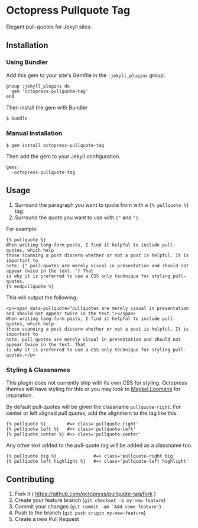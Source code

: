 # Octopress Pullquote Tag

Elegant pull-quotes for Jekyll sites.

## Installation

### Using Bundler

Add this gem to your site's Gemfile in the `:jekyll_plugins` group:

    group :jekyll_plugins do
      gem 'octopress-pullquote-tag'
    end

Then install the gem with Bundler

    $ bundle

### Manual Installation

    $ gem install octopress-pullquote-tag

Then add the gem to your Jekyll configuration.

    gems:
      -octopress-pullquote-tag

## Usage

1. Surround the paragraph you want to quote from with a `{% pullquote %}` tag.
2. Surround the quote you want to use with `{"` and `"}`.

For example:

```
{% pullquote %}
When writing long-form posts, I find it helpful to include pull-quotes, which help
those scanning a post discern whether or not a post is helpful. It is important to 
note, {" pull-quotes are merely visual in presentation and should not appear twice in the text. "} That 
is why it is preferred to use a CSS only technique for styling pull-quotes.
{% endpullquote %}
```

This will output the following:

```
<p><span data-pullquote="pullquotes are merely visual in presentation and should not appear twice in the text."></span>
When writing long-form posts, I find it helpful to include pull-quotes, which help
those scanning a post discern whether or not a post is helpful. It is important to 
note, pull-quotes are merely visual in presentation and should not appear twice in the text. That 
is why it is preferred to use a CSS only technique for styling pull-quotes.</p>
```

### Styling & Classnames

This plugin does not currently ship with its own CSS for styling. Octopress themes will have styling for this or you may look to [Maykel Loomans](http://miekd.com/articles/pull-quotes-with-html5-and-css/) for inspiration.

By default pull-quotes will be given the classname `pullquote-right`. For center or left aligned pull quotes, add the alignment to the
tag like this.

```
{% pullquote %}        #=> class='pullquote-right'
{% pullquote left %}   #=> class='pullquote-left'
{% pullquote center %} #=> class='pullquote-center'
```

Any other text added to the pull-quote tag will be added as a classname too.

```
{% pullquote big %}              #=> class='pullquote-right big'
{% pullquote left highlight %}   #=> class='pullquote-left highlight'
```

## Contributing

1. Fork it ( https://github.com/octopress/pullquote-tag/fork )
2. Create your feature branch (`git checkout -b my-new-feature`)
3. Commit your changes (`git commit -am 'Add some feature'`)
4. Push to the branch (`git push origin my-new-feature`)
5. Create a new Pull Request

